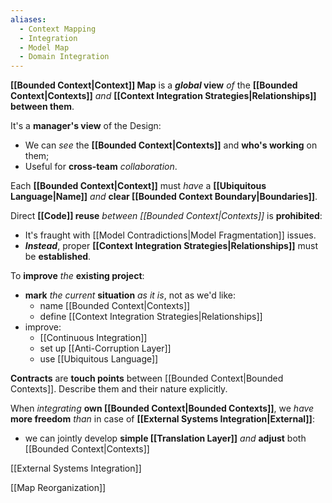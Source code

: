 ```yaml
---
aliases:
  - Context Mapping
  - Integration
  - Model Map
  - Domain Integration
---
```

**[[Bounded Context|Context]] Map** is a ***global* view** 
	*of* the **[[Bounded Context|Contexts]]** 
	*and* **[[Context Integration Strategies|Relationships]] between them**. 

It's a **manager's view** of the Design:
- We can *see* the **[[Bounded Context|Contexts]]** and **who's working** on them;
- Useful for **cross-team** *collaboration*.

Each **[[Bounded Context|Context]]** must *have* a **[[Ubiquitous Language|Name]]** *and* **clear [[Bounded Context Boundary|Boundaries]]**.

Direct **[[Code]] reuse** *between [[Bounded Context|Contexts]]* is **prohibited**:
- It's fraught with [[Model Contradictions|Model Fragmentation]] issues.
- ***Instead***, proper **[[Context Integration Strategies|Relationships]]** must be **established**.

To **improve** *the* **existing project**:
- **mark** *the current* **situation** *as it is*, not as we'd like:
	- name [[Bounded Context|Contexts]]
	- define [[Context Integration Strategies|Relationships]]
- improve:
	- [[Continuous Integration]]
	- set up [[Anti-Corruption Layer]]
	- use [[Ubiquitous Language]]

**Contracts** are **touch points** between [[Bounded Context|Bounded Contexts]].
Describe them and their nature explicitly.

When *integrating* **own [[Bounded Context|Bounded Contexts]]**, 
we *have* **more freedom** *than* in case of **[[External Systems Integration|External]]**:
- we can jointly develop **simple [[Translation Layer]]**
  *and* **adjust** both [[Bounded Context|Contexts]]

[[External Systems Integration]]

[[Map Reorganization]]
